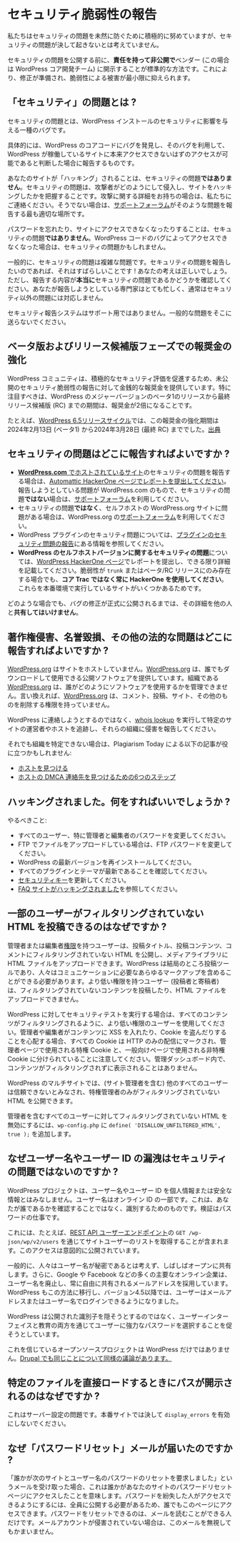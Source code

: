 <!--
# Reporting Security Vulnerabilities
-->

# セキュリティ脆弱性の報告

<!--
While we try to be proactive in preventing security problems, we do not assume they’ll never come up.
-->

私たちはセキュリティの問題を未然に防ぐために積極的に努めていますが、セキュリティの問題が決して起きないとは考えていません。

<!--
It is standard practice to **responsibly and privately disclose** to the vendor (the WordPress core development team, in this case) a security problem before publicizing, so a fix can be prepared, and damage from the vulnerability minimized.
-->

セキュリティの問題を公開する前に、**責任を持って非公開で**ベンダー (この場合は WordPress コア開発チーム) に開示することが標準的な方法です。これにより、修正が準備され、脆弱性による被害が最小限に抑えられます。

<!--
## What is a “security” issue?
-->

## 「セキュリティ」の問題とは ?

<!-- A security issue is a type of bug that can affect the security of WordPress installations. -->

セキュリティの問題とは、WordPress インストールのセキュリティに影響を与える一種のバグです。

<!--
Specifically, it is a report of a bug that you have found in the WordPress core code, and that you have determined can be used to gain some level of access to a site running WordPress that you should not have.
-->

具体的には、WordPress のコアコードにバグを発見し、そのバグを利用して、WordPress が稼働しているサイトに本来アクセスできないはずのアクセスが可能であると判断した場合に報告するものです。

<!--
Your site being “hacked ” is **not** a security issue. The security issue will involve knowing how the attacker got in and hacked the site. If you have details on the attack, then contact us. If not, then the [Support Forums](https://wordpress.org/support/) are the most appropriate place to report such an issue.
-->

あなたのサイトが「ハッキング」されることは、セキュリティの問題**ではありません**。セキュリティの問題は、攻撃者がどのようにして侵入し、サイトをハッキングしたかを把握することです。攻撃に関する詳細をお持ちの場合は、私たちにご連絡ください。そうでない場合は、[サポートフォーラム](https://wordpress.org/support/)がそのような問題を報告する最も適切な場所です。

<!--
You forgetting your password or losing access to your site is **not** a security issue. If you lost access through a bug in the WordPress code, then that might be a security issue.
-->

パスワードを忘れたり、サイトにアクセスできなくなったりすることは、セキュリティの問題**ではありません**。WordPress コードのバグによってアクセスできなくなった場合は、セキュリティの問題かもしれません。

<!--
Generally, security issues are complex problems. If you want to report a security issue, then that’s great! You’re in the right place. However, be sure that what you’re reporting is **actually** a security issue. The experts that you are reporting it to are very busy, and don’t usually respond to non-security issues.
-->

一般的に、セキュリティの問題は複雑な問題です。セキュリティの問題を報告したいのであれば、それはすばらしいことです ! あなたの考えは正しいでしょう。ただし、報告する内容が**本当に**セキュリティの問題であるかどうかを確認してください。あなたが報告しようとしている専門家はとても忙しく、通常はセキュリティ以外の問題には対応しません。

<!--
The security reporting system is NOT for support. Don’t send general problems there.
-->

セキュリティ報告システムはサポート用ではありません。一般的な問題をそこに送らないでください。

<!--
## Enhanced bounty rewards during Beta and Release Candidate phases
-->

## ベータ版およびリリース候補版フェーズでの報奨金の強化

<!--
To encourage proactive security assessments, the WordPress community offers monetary rewards for reporting new, unreleased security vulnerabilities. Notably, these rewards are doubled during the period between the release of Beta 1 and the final Release Candidate (RC) of a major WordPress version.
-->

WordPress コミュニティは、積極的なセキュリティ評価を促進するため、未公開のセキュリティ脆弱性の報告に対して金銭的な報奨金を提供しています。特に注目すべきは、WordPress のメジャーバージョンのベータ1のリリースから最終リリース候補版 (RC) までの期間は、報奨金が2倍になることです。

<!-- For instance, in the [WordPress 6.5 release cycle](https://make.wordpress.org/core/6-5/), this enhanced bounty period spanned from February 13, 2024 (Beta 1) to March 28, 2024 (final RC). *[source](https://make.wordpress.org/security/2024/02/12/welcoming-2024-with-wordpress-6-5-beta-1/)* -->

たとえば、[WordPress 6.5リリースサイクル](https://make.wordpress.org/core/6-5/)では、この報奨金の強化期間は2024年2月13日 (ベータ1) から2024年3月28日 (最終 RC) まででした。[出典](https://make.wordpress.org/security/2024/02/12/welcoming-2024-with-wordpress-6-5-beta-1/)

<!--
## Where do I report security issues?
-->

## セキュリティの問題はどこに報告すればよいですか ?

<!--
*   If you are here to report any sort of security issue with [a site hosted on **WordPress.com**](https://en.support.wordpress.com/com-vs-org/), then please [submit a report at the Automattic HackerOne page](https://hackerone.com/automattic). If the issue you’re trying to report is on WordPress.com and is **not** a security issue, then please use their [support forums](https://en.forums.wordpress.com/) instead.
*   If you’re having an issue with your own self-hosted WordPress.org site that is **not** a security issue, then please use the WordPress.org [support forums](https://wordpress.org/support/).
*   For security issues with WordPress plugins, follow the information on [Reporting Plugin Security Issues](https://developer.wordpress.org/plugins/wordpress-org/plugin-security/reporting-plugin-security-issues/).
*   **For security issues with the self-hosted version of WordPress**, submit a report at the [WordPress HackerOne page](https://hackerone.com/wordpress). Include as much detail as you can. Please **always use HackerOne instead of Core Trac**, even if the vulnerability is only in `trunk`, or a beta/RC release, because there are some sites that run those in production.
-->

*   [**WordPress.com** でホストされているサイト](https://en.support.wordpress.com/com-vs-org/)のセキュリティの問題を報告する場合は、[Automattic HackerOne ページでレポートを提出してください](https://hackerone.com/automattic)。報告しようとしている問題が WordPress.com のもので、セキュリティの問題**ではない**場合は、[サポートフォーラム](https://en.forums.wordpress.com/)を利用してください。
*   セキュリティの問題**ではなく**、セルフホストの WordPress.org サイトに問題がある場合は、WordPress.org の[サポートフォーラム](https://wordpress.org/support/)を利用してください。
*   WordPress プラグインのセキュリティ問題については、[プラグインのセキュリティ問題の報告](https://developer.wordpress.org/plugins/wordpress-org/plugin-security/reporting-plugin-security-issues/)にある情報を参照してください。
*   **WordPress のセルフホストバージョンに関するセキュリティの問題**については、[WordPress HackerOne ページ](https://hackerone.com/wordpress)でレポートを提出し、できる限り詳細を記載してください。脆弱性が `trunk` またはベータ/RC リリースにのみ存在する場合でも、**コア Trac ではなく常に HackerOne を使用してください**。これらを本番環境で実行しているサイトがいくつかあるためです。

<!--
In all cases, you should **not** share the details with anyone else until after the fix for the bug has been officially released to the public.
-->

どのような場合でも、バグの修正が正式に公開されるまでは、その詳細を他の人と**共有してはいけません**。

<!--
## Where do I report copyright infringements, libel, and other legal issues?
-->

## 著作権侵害、名誉毀損、その他の法的な問題はどこに報告すればよいですか ?

<!--
[WordPress.org](https://wordpress.org/) does not host sites. [WordPress.org](https://wordpress.org/) provides publishing software that anyone can download and use. The organization, [WordPress.org](https://wordpress.org/), has no control over who uses the software, or how they use it. In other words, [WordPress.org](https://wordpress.org/) does NOT have the power to take down comments, posts, sites, or anything else.
-->

[WordPress.org](https://wordpress.org/) はサイトをホストしていません。[WordPress.org](https://wordpress.org/) は、誰でもダウンロードして使用できる公開ソフトウェアを提供しています。組織である [WordPress.org](https://wordpress.org/) は、誰がどのようにソフトウェアを使用するかを管理できません。言い換えれば、[WordPress.org](https://wordpress.org/) は、コメント、投稿、サイト、その他のものを削除する権限を持っていません。

<!--
Instead of trying to contact WordPress, perform a [whois lookup](http://whois.domaintools.com/) to track down the operator or host of a particular site, then report the infringement to those organizations.
-->

WordPress に連絡しようとするのではなく、[whois lookup](http://whois.domaintools.com/) を実行して特定のサイトの運営者やホストを追跡し、それらの組織に侵害を報告してください。

<!--
If you still can’t determine the organization, these following articles by Plagiarism Today may help:
-->

それでも組織を特定できない場合は、Plagiarism Today による以下の記事が役に立つかもしれません:

<!--
*   [Finding the Host](https://www.plagiarismtoday.com/stopping-internet-plagiarism/3-finding-the-host/)
*   [6 Steps to Find a Host’s DMCA Contact](https://www.plagiarismtoday.com/2009/07/16/6-steps-to-find-a-hosts-dmca-contact/)
-->

* [ホストを見つける](https://www.plagiarismtoday.com/stopping-internet-plagiarism/3-finding-the-host/)
* [ホストの DMCA 連絡先を見つけるための6つのステップ](https://www.plagiarismtoday.com/2009/07/16/6-steps-to-find-a-hosts-dmca-contact/)

<!--
## I’ve been hacked. What do I do now?
-->

## ハッキングされました。何をすればいいでしょうか ?

<!--
Things you should do:
-->

やるべきこと:

<!--
*   Change passwords for all users, especially Administrators and Editors.
*   If you upload files to your site via FTP, change your FTP password.
*   Re-install the latest version of WordPress.
*   Make sure all of your plugins and themes are up-to-date.
*   Update your [security keys](https://wordpress.org/support/article/editing-wp-config-php/#security-keys).
*   See [FAQ My Site Was Hacked](https://wordpress.org/support/article/faq-my-site-was-hacked/).
-->

*   すべてのユーザー、特に管理者と編集者のパスワードを変更してください。
*   FTP でファイルをアップロードしている場合は、FTP パスワードを変更してください。
*   WordPress の最新バージョンを再インストールしてください。
*   すべてのプラグインとテーマが最新であることを確認してください。
*   [セキュリティキー](https://wordpress.org/support/article/editing-wp-config-php/#security-keys)を更新してください。
*   [FAQ サイトがハッキングされました](https://wordpress.org/support/article/faq-my-site-was-hacked/)を参照してください。

<!--
## Why are some users allowed to post unfiltered HTML?
-->

## 一部のユーザーがフィルタリングされていない HTML を投稿できるのはなぜですか ?

<!--
Users with Administrator or Editor [roles](https://codex.wordpress.org/Roles_and_Capabilities#Roles) are allowed to publish unfiltered HTML in post titles, post content, and comments, and upload HTML files to the media library. WordPress is, after all, a publishing tool, and people need to be able to include whatever markup they need to communicate. Users with lesser privileges (Authors and Contributors) are not allowed to post unfiltered content or upload HTML files.
-->

管理者または編集者[権限](https://codex.wordpress.org/Roles_and_Capabilities#Roles)を持つユーザーは、投稿タイトル、投稿コンテンツ、コメントにフィルタリングされていない HTML を公開し、メディアライブラリに HTML ファイルをアップロードできます。WordPress は結局のところ投稿ツールであり、人々はコミュニケーションに必要なあらゆるマークアップを含めることができる必要があります。より低い権限を持つユーザー (投稿者と寄稿者) は、フィルタリングされていないコンテンツを投稿したり、HTML ファイルをアップロードできません。

<!--
If you are running security tests against WordPress, use a lesser privileged user so that all content is filtered. If you are concerned about an Administrator or Editor putting XSS into content and stealing cookies, note that all cookies are marked for HTTP only delivery, and are divided into privileged cookies used for admin pages, and unprivileged cookies used for public facing pages. Content is never displayed unfiltered within the admin dashboard.
-->

WordPress に対してセキュリティテストを実行する場合は、すべてのコンテンツがフィルタリングされるように、より低い権限のユーザーを使用してください。管理者や編集者がコンテンツに XSS を入れたり、Cookie を盗んだりすることを心配する場合、すべての Cookie は HTTP のみの配信にマークされ、管理者ページで使用される特権 Cookie と、一般向けページで使用される非特権 Cookie に分けられていることに注意してください。管理ダッシュボード内で、コンテンツがフィルタリングされずに表示されることはありません。

<!--
In WordPress Multisite, only Super Admins can publish unfiltered HTML, as all other users (including site Administrators) are considered untrusted.
-->

WordPress のマルチサイトでは、(サイト管理者を含む) 他のすべてのユーザーは信頼できないとみなされ、特権管理者のみがフィルタリングされていない HTML を公開できます。

<!--
To disable unfiltered HTML for all users, including administrators, you can add `define( 'DISALLOW_UNFILTERED_HTML', true );` to `wp-config.php`.
-->

管理者を含むすべてのユーザーに対してフィルタリングされていない HTML を無効にするには、`wp-config.php` に `define( 'DISALLOW_UNFILTERED_HTML', true );` を追加します。

<!--
## Why are disclosures of usernames or user IDs not a security issue?
-->

## なぜユーザー名やユーザー ID の漏洩はセキュリティの問題ではないのですか ?

<!--
The WordPress project doesn’t consider usernames or user ids to be private or secure information. A username is part of your online identity. It is meant to identify, not verify, who you are saying you are. Verification is the job of the password.
-->

WordPress プロジェクトは、ユーザー名やユーザー ID を個人情報または安全な情報とはみなしません。ユーザー名はオンライン ID の一部です。これは、あなたが誰であるかを確認することではなく、識別するためのものです。検証はパスワードの仕事です。

<!--
This includes, for example, retrieving the list of site users through the [REST API Users endpoint](https://developer.wordpress.org/rest-api/reference/users/), `GET /wp-json/wp/v2/users`. Making this publicly accessible is intentional.
-->

これには、たとえば、[REST API ユーザーエンドポイント](https://developer.wordpress.org/rest-api/reference/users/)の `GET /wp-json/wp/v2/users` を通じてサイトユーザーのリストを取得することが含まれます。このアクセスは意図的に公開されています。

<!--
Generally speaking, people do not consider usernames to be secret, often sharing them openly. Additionally, many major online establishments — such as Google and Facebook — have done away with usernames in favor of email addresses, which are shared around constantly and freely. WordPress has also moved this way, allowing users to log in with an email address or username since version 4.5.
-->

一般的に、人々はユーザー名が秘密であるとは考えず、しばしばオープンに共有します。さらに、Google や Facebook などの多くの主要なオンライン企業は、ユーザー名を廃止し、常に自由に共有されるメールアドレスを採用しています。WordPress もこの方法に移行し、バージョン4.5以降では、ユーザーはメールアドレスまたはユーザー名でログインできるようになりました。

<!--
Instead of attempting to hide a public identifier, WordPress attempts to encourage users to choose strong passwords instead, through both user interface as well as education.
-->

WordPress は公開された識別子を隠そうとするのではなく、ユーザーインターフェイスと教育の両方を通じてユーザーに強力なパスワードを選択することを促そうとしています。

<!--
Note that WordPress is not the only open source project to believe this. [Drupal has similar arguments for the same thing.](https://www.drupal.org/node/1004778)
-->

これを信じているオープンソースプロジェクトは WordPress だけではありません。[Drupal でも同じことについて同様の議論があります。](https://www.drupal.org/node/1004778)

<!--
## Why are there path disclosures when directly loading certain files?
-->

## 特定のファイルを直接ロードするときにパスが開示されるのはなぜですか ?

<!--
This is a server configuration problem. Never enable `display_errors` on a production site.
-->

これはサーバー設定の問題です。本番サイトでは決して `display_errors` を有効にしないでください。

<!--
## Why did I get this “Password Reset” email?
-->

## なぜ「パスワードリセット」メールが届いたのですか ?

<!--
If you get an email saying “Someone has asked to reset the password for the following site and username”, this means someone visited the password reset page on your site. Anyone can visit this page, since it must be open to all for it to be accessible to those who have lost their password. Your password can be reset only by those who can read your email. If your email account has not been compromised, you can ignore this email.
-->

「誰かが次のサイトとユーザー名のパスワードのリセットを要求しました」というメールを受け取った場合、これは誰かがあなたのサイトのパスワードリセットページにアクセスしたことを意味します。パスワードを紛失した人がアクセスできるようにするには、全員に公開する必要があるため、誰でもこのページにアクセスできます。パスワードをリセットできるのは、メールを読むことができる人だけです。メールアカウントが侵害されていない場合は、このメールを無視してもかまいません。
